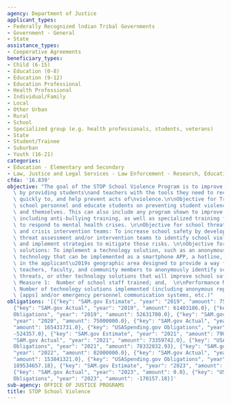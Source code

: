 ```yaml
---
agency: Department of Justice
applicant_types:
- Federally Recognized lndian Tribal Governments
- Government - General
- State
assistance_types:
- Cooperative Agreements
beneficiary_types:
- Child (6-15)
- Education (0-8)
- Education (9-12)
- Education Professional
- Health Professional
- Individual/Family
- Local
- Other Urban
- Rural
- School
- Specialized group (e.g. health professionals, students, veterans)
- State
- Student/Trainee
- Suburban
- Youth (16-21)
categories:
- Education - Elementary and Secondary
- Law, Justice and Legal Services - Law Enforcement - Research, Education, Training
cfda: '16.839'
objective: "The goal of the STOP School Violence Program is to improve school security\
  \ by providing students\nand teachers with the tools they need to recognize, respond\
  \ quickly to, and help prevent acts of\nviolence.\n\nObjective for Training:  Train\
  \ school personnel and educate students on preventing student violence against others\
  \ and themselves. This can also include any program shown to improve school climate,\
  \ including anti-bullying training, as well as specialized training for school officials\
  \ to respond to mental health crises. \n\nObjective for school threat assessment\
  \ and crisis intervention teams: To increase school safety by developing and implementing\
  \ threat assessment and/or intervention teams to identify school violence risks\
  \ and implement strategies to mitigate those risks. \n\nObjective for technology\
  \ solutions: To implement a technology solution, such as an anonymous reporting\
  \ technology that can be implemented as a smartphone APP, a hotline, or a website\
  \ in the applicant\u2019s geographic area designed to provide a way for students,\
  \ teachers, faculty, and community members to anonymously identify school violence\
  \ threats, or other technology solutions that will improve school safety.\n\nPerformance\
  \ Measure 1:  Number of school staff trained; and,  \n\nPerformance Measure 2: \
  \ Number of technology solutions implemented (including anonymous reporting systems\
  \ [apps] and/or emergency personnel communication systems, etc.)"
obligations: '[{"key": "SAM.gov Estimate", "year": "2019", "amount": 75000000.0},
  {"key": "SAM.gov Actual", "year": "2019", "amount": 61403186.0}, {"key": "USASpending.gov
  Obligations", "year": "2019", "amount": 52631700.0}, {"key": "SAM.gov Estimate",
  "year": "2020", "amount": 75000000.0}, {"key": "SAM.gov Actual", "year": "2020",
  "amount": 165431731.0}, {"key": "USASpending.gov Obligations", "year": "2020", "amount":
  -524357.0}, {"key": "SAM.gov Estimate", "year": "2021", "amount": 79000000.0}, {"key":
  "SAM.gov Actual", "year": "2021", "amount": 73359742.0}, {"key": "USASpending.gov
  Obligations", "year": "2021", "amount": 78332832.93}, {"key": "SAM.gov Estimate",
  "year": "2022", "amount": 82000000.0}, {"key": "SAM.gov Actual", "year": "2022",
  "amount": 153841321.0}, {"key": "USASpending.gov Obligations", "year": "2022", "amount":
  189534657.18}, {"key": "SAM.gov Estimate", "year": "2023", "amount": 82000000.0},
  {"key": "SAM.gov Actual", "year": "2023", "amount": 0.0}, {"key": "USASpending.gov
  Obligations", "year": "2023", "amount": -170157.18}]'
sub-agency: OFFICE OF JUSTICE PROGRAMS
title: STOP School Violence
---
```

